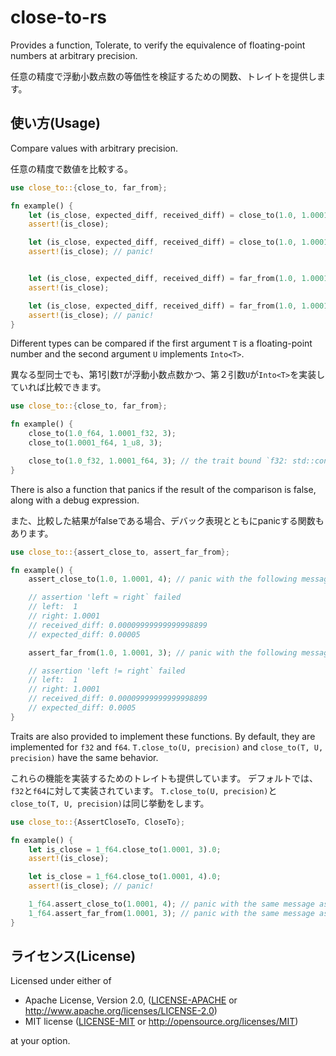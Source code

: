 # close-to-rs

Provides a function, Tolerate, to verify the equivalence of floating-point numbers at arbitrary precision.

任意の精度で浮動小数点数の等価性を検証するための関数、トレイトを提供します。

## 使い方(Usage)

Compare values with arbitrary precision.

任意の精度で数値を比較する。

```rust
use close_to::{close_to, far_from};

fn example() {
    let (is_close, expected_diff, received_diff) = close_to(1.0, 1.0001, 3);
    assert!(is_close);

    let (is_close, expected_diff, received_diff) = close_to(1.0, 1.0001, 4);
    assert!(is_close); // panic!


    let (is_close, expected_diff, received_diff) = far_from(1.0, 1.0001, 4);
    assert!(is_close);

    let (is_close, expected_diff, received_diff) = far_from(1.0, 1.0001, 3);
    assert!(is_close); // panic!
}
```

Different types can be compared if the first argument `T` is a floating-point number and the second argument `U`
implements `Into<T>`.

異なる型同士でも、第1引数`T`が浮動小数点数かつ、第２引数`U`が`Into<T>`を実装していれば比較できます。

```rust
use close_to::{close_to, far_from};

fn example() {
    close_to(1.0_f64, 1.0001_f32, 3);
    close_to(1.0001_f64, 1_u8, 3);

    close_to(1.0_f32, 1.0001_f64, 3); // the trait bound `f32: std::convert::From<f64>` is not satisfied [E0277]
}
```

There is also a function that panics if the result of the comparison is false, along with a debug expression.

また、比較した結果がfalseである場合、デバック表現とともにpanicする関数もあります。

```rust
use close_to::{assert_close_to, assert_far_from};

fn example() {
    assert_close_to(1.0, 1.0001, 4); // panic with the following message

    // assertion 'left ≈ right` failed
    // left:  1
    // right: 1.0001
    // received_diff: 0.00009999999999998899
    // expected_diff: 0.00005

    assert_far_from(1.0, 1.0001, 3); // panic with the following message

    // assertion 'left != right` failed
    // left:  1
    // right: 1.0001
    // received_diff: 0.00009999999999998899
    // expected_diff: 0.0005
}
```

Traits are also provided to implement these functions.
By default, they are implemented for `f32` and `f64`.
`T.close_to(U, precision)` and `close_to(T, U, precision)` have the same behavior.

これらの機能を実装するためのトレイトも提供しています。
デフォルトでは、`f32`と`f64`に対して実装されています。
`T.close_to(U, precision)`と`close_to(T, U, precision)`は同じ挙動をします。

```rust
use close_to::{AssertCloseTo, CloseTo};

fn example() {
    let is_close = 1_f64.close_to(1.0001, 3).0;
    assert!(is_close);

    let is_close = 1_f64.close_to(1.0001, 4).0;
    assert!(is_close); // panic!

    1_f64.assert_close_to(1.0001, 4); // panic with the same message as `assert_close_to`
    1_f64.assert_far_from(1.0001, 3); // panic with the same message as `assert_far_from`
}
```

## ライセンス(License)

Licensed under either of

+ Apache License, Version 2.0, ([LICENSE-APACHE](LICENSE-APACHE) or http://www.apache.org/licenses/LICENSE-2.0)
+ MIT license ([LICENSE-MIT](LICENSE-MIT) or http://opensource.org/licenses/MIT)

at your option.
